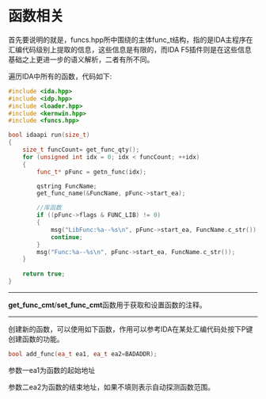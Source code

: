 # 函数相关

首先要说明的就是，funcs.hpp所中围绕的主体func_t结构，指的是IDA主程序在汇编代码级别上提取的信息，这些信息是有限的，而IDA F5插件则是在这些信息基础之上更进一步的语义解析，二者有所不同。



遍历IDA中所有的函数，代码如下:

```c++
#include <ida.hpp>
#include <idp.hpp>
#include <loader.hpp>
#include <kernwin.hpp>
#include <funcs.hpp>

bool idaapi run(size_t)
{
	size_t funcCount= get_func_qty();
	for (unsigned int idx = 0; idx < funcCount; ++idx)
	{
		func_t* pFunc = getn_func(idx);

		qstring FuncName;
		get_func_name(&FuncName, pFunc->start_ea);

		//库函数
		if ((pFunc->flags & FUNC_LIB) != 0)
		{
			msg("LibFunc:%a--%s\n", pFunc->start_ea, FuncName.c_str());
			continue;
		}
		msg("Func:%a--%s\n", pFunc->start_ea, FuncName.c_str());
	}
	
	return true;
}
```

------

**get_func_cmt**/**set_func_cmt**函数用于获取和设置函数的注释。

------

创建新的函数，可以使用如下函数，作用可以参考IDA在某处汇编代码处按下P键创建函数的功能。

```c++
bool add_func(ea_t ea1, ea_t ea2=BADADDR);
```

参数一ea1为函数的起始地址

参数二ea2为函数的结束地址，如果不填则表示自动探测函数范围。

